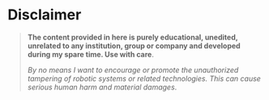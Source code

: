
# Disclaimer

>**The content provided in here is purely educational, unedited, unrelated to any institution, group or company and developed during my spare time. Use with care**.
>
>*By no means I want to encourage or promote the unauthorized tampering of robotic systems or related technologies. This can cause serious human harm and material damages*.
